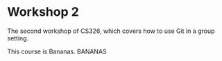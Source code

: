 # Workshop 2

The second workshop of CS326, which covers how to use Git in a group setting.

This course is Bananas.
BANANAS 
